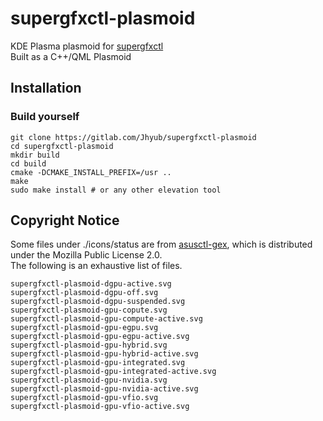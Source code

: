 # supergfxctl-plasmoid 
KDE Plasma plasmoid for [supergfxctl](https://gitlab.com/asus-linux/supergfxctl)  
Built as a C++/QML Plasmoid
## Installation 
### Build yourself 
```shell
git clone https://gitlab.com/Jhyub/supergfxctl-plasmoid
cd supergfxctl-plasmoid
mkdir build
cd build
cmake -DCMAKE_INSTALL_PREFIX=/usr ..
make
sudo make install # or any other elevation tool
```
## Copyright Notice
Some files under ./icons/status are from [asusctl-gex](https://gitlab.com/asus-linux/asusctl-gex), which is distributed under the Mozilla Public License 2.0.  
The following is an exhaustive list of files.  
```
supergfxctl-plasmoid-dgpu-active.svg
supergfxctl-plasmoid-dgpu-off.svg
supergfxctl-plasmoid-dgpu-suspended.svg
supergfxctl-plasmoid-gpu-copute.svg
supergfxctl-plasmoid-gpu-compute-active.svg
supergfxctl-plasmoid-gpu-egpu.svg
supergfxctl-plasmoid-gpu-egpu-active.svg
supergfxctl-plasmoid-gpu-hybrid.svg
supergfxctl-plasmoid-gpu-hybrid-active.svg
supergfxctl-plasmoid-gpu-integrated.svg
supergfxctl-plasmoid-gpu-integrated-active.svg
supergfxctl-plasmoid-gpu-nvidia.svg
supergfxctl-plasmoid-gpu-nvidia-active.svg
supergfxctl-plasmoid-gpu-vfio.svg
supergfxctl-plasmoid-gpu-vfio-active.svg
```